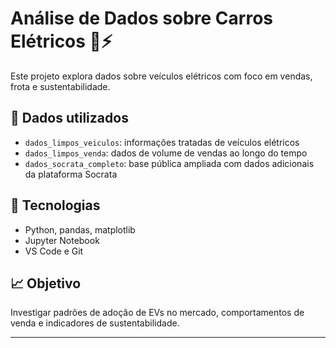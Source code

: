 # Análise de Dados sobre Carros Elétricos 🚗⚡

Este projeto explora dados sobre veículos elétricos com foco em vendas, frota e sustentabilidade.

## 📂 Dados utilizados
- `dados_limpos_veiculos`: informações tratadas de veículos elétricos
- `dados_limpos_venda`: dados de volume de vendas ao longo do tempo
- `dados_socrata_completo`: base pública ampliada com dados adicionais da plataforma Socrata

## 🔧 Tecnologias
- Python, pandas, matplotlib
- Jupyter Notebook
- VS Code e Git

## 📈 Objetivo
Investigar padrões de adoção de EVs no mercado, comportamentos de venda e indicadores de sustentabilidade.

---
